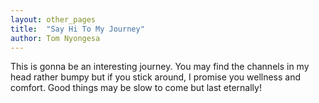 ```yaml
---
layout: other_pages
title:  "Say Hi To My Journey"
author: Tom Nyongesa
---
```


This is gonna be an interesting journey. You may find the channels in my head rather bumpy but if you stick around, I promise you wellness and comfort. Good things may be slow to come but last eternally!
